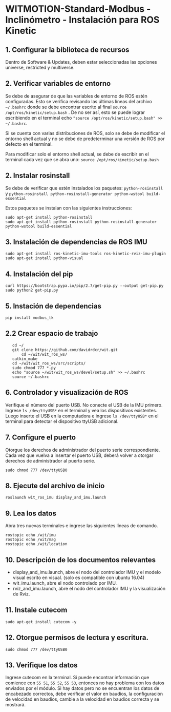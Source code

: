 # WITMOTION-Standard-Modbus - Inclinómetro - Instalación para ROS Kinetic

## 1. Configurar la biblioteca de recursos
Dentro de Software & Updates, deben estar seleccionadas las opciones universe, restricted y multiverse.
## 2. Verificar variables de entorno
Se debe de asegurar de que las variables de entorno de ROS estén configuradas. Esto se verifica revisando las últimas líneas del archivo  `~/.bashrc` donde se debe encontrar escrito al final `source /opt/ros/kinetic/setup.bash` . De no ser así, esto se puede lograr escribiendo en el terminal echo `"source /opt/ros/kinetic/setup.bash" >> ~/.bashrc`.

Si se cuenta con varias distribuciones de ROS,  solo se debe de modificar el entorno shell actual y no se debe de predeterminar una versión de ROS por defecto en el terminal.

Para modificar solo el entorno shell actual, se debe de escribir en el terminal cada vez que se abra uno: `source /opt/ros/kinetic/setup.bash`

## 2. Instalar rosinstall
Se debe de verificar que estén instalados los paquetes: `python-rosinstall` y `python-rosinstall python-rosinstall-generator python-wstool build-essential`

Estos paquetes se instalan con las siguientes instrucciones:

    sudo apt-get install python-rosinstall
    sudo apt-get install python-rosinstall python-rosinstall-generator python-wstool build-essential
    
## 3. Instalación de dependencias de ROS IMU

    sudo apt-get install ros-kinetic-imu-tools ros-kinetic-rviz-imu-plugin
    sudo apt-get install python-visual

## 4. Instalación del pip

    curl https://bootstrap.pypa.io/pip/2.7/get-pip.py --output get-pip.py
    sudo python2 get-pip.py

## 5. Instación de dependencias

    pip install modbus_tk

## 2.2 Crear espacio de trabajo


	   cd ~/ 
	   git clone https://github.com/davidrdcr/wit.git
    	   cd ~/wit/wit_ros_ws/
	   catkin_make
	   cd ~/wit/wit_ros_ws/src/scripts/
	   sudo chmod 777 *.py
	   echo "source ~/wit/wit_ros_ws/devel/setup.sh" >> ~/.bashrc
	   source ~/.bashrc

## 6. Controlador y visualización de ROS
Verifique el número del puerto USB. No conecte el USB de la IMU primero. Ingrese `ls /dev/ttyUSB*` en el terminal y vea los dispositivos existentes. Luego inserte el USB en la computadora e ingrese `ls /dev/ttyUSB*` en el terminal para detectar el dispositivo ttyUSB adicional.

## 7. Configure el puerto
Otorgue los derechos de administrador del puerto serie correspondiente. Cada vez que vuelva a insertar el puerto USB, deberá volver a otorgar derechos de administrador al puerto serie.

    sudo chmod 777 /dev/ttyUSB0

## 8. Ejecute del archivo de inicio

    roslaunch wit_ros_imu display_and_imu.launch

## 9. Lea los datos
Abra tres nuevas terminales e ingrese las siguientes líneas de comando.

    rostopic echo /wit/imu
    rostopic echo /wit/mag
    rostopic echo /wit/location

## 10. Descripción de los documentos relevantes

 - display_and_imu.launch, abre el nodo del controlador IMU y el modelo visual escrito en visual. (solo es compatible con ubuntu 16.04)
 - wit_imu.launch, abre el nodo controlado por IMU.
 - rviz_and_imu.launch, abre el nodo del controlador IMU y la visualización de Rviz.

## 11. Instale cutecom

    sudo apt-get install cutecom -y

## 12.  Otorgue permisos de lectura y escritura.

    sudo chmod 777 /dev/ttyUSB0 

## 13. Verifique los datos
Ingrese cutecom en la terminal. Si puede encontrar información que comience con `55 51`, `55 52`, `55 53`, entonces no hay problema con los datos enviados por el módulo. Si hay datos pero no se encuentran los datos de encabezado correctos, debe verificar el valor en baudios, la configuración de velocidad en baudios, cambie a la velocidad en baudios correcta y se mostrará.
